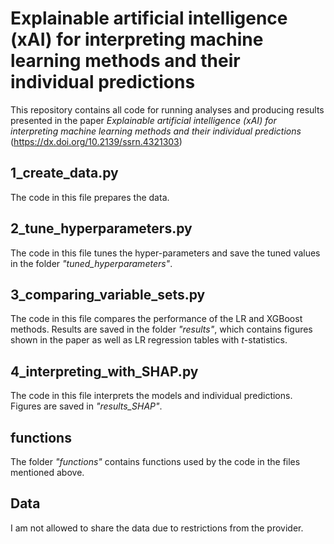 # Explainable artificial intelligence (xAI) for interpreting machine learning methods and their individual predictions
This repository contains all code for running analyses and producing results presented in the paper *Explainable artificial intelligence (xAI) for interpreting machine learning methods and their individual predictions* (https://dx.doi.org/10.2139/ssrn.4321303)

## 1_create_data.py
The code in this file prepares the data.

## 2_tune_hyperparameters.py
The code in this file tunes the hyper-parameters and save the tuned values in the folder *"tuned_hyperparameters"*.

## 3_comparing_variable_sets.py
The code in this file compares the performance of the LR and XGBoost methods. Results are saved in the folder *"results"*, which contains figures shown in the paper as well as LR regression tables with *t*-statistics.

## 4_interpreting_with_SHAP.py
The code in this file interprets the models and individual predictions. Figures are saved in *"results_SHAP"*.

## functions
The folder *"functions"* contains functions used by the code in the files mentioned above.

## Data
I am not allowed to share the data due to restrictions from the provider.

